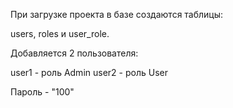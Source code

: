 При загрузке проекта в базе создаются таблицы:

users, roles и user_role.

Добавляется 2 пользователя:

user1 - роль Admin
user2 - роль User

Пароль - "100"
